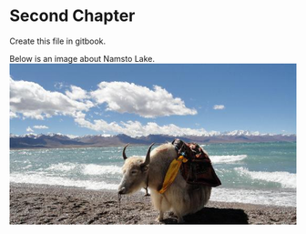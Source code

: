 # Second Chapter
Create this file in gitbook.

Below is an image about Namsto Lake.
![](/images/namsto.jpg)